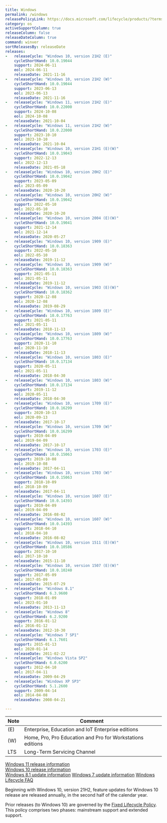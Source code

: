 ```yaml
---
title: Windows
permalink: /windows
releasePolicyLink: https://docs.microsoft.com/lifecycle/products/?terms=Windows
category: os
activeSupportColumn: true
releaseColumn: false
releaseDateColumn: true
command: winver
sortReleasesBy: releaseDate
releases:
-   releaseCycle: "Windows 10, version 21H2 (E)"
    cycleShortHand: 10.0.19044
    support: 2024-06-11
    eol: 2024-06-11
    releaseDate: 2021-11-16
-   releaseCycle: "Windows 10, version 21H2 (W)"
    cycleShortHand: 10.0.19044
    support: 2023-06-13
    eol: 2023-06-13
    releaseDate: 2021-11-16
-   releaseCycle: "Windows 11, version 21H2 (E)"
    cycleShortHand: 10.0.22000
    support: 2024-10-08
    eol: 2024-10-08
    releaseDate: 2021-10-04
-   releaseCycle: "Windows 11, version 21H2 (W)"
    cycleShortHand: 10.0.22000
    support: 2023-10-10
    eol: 2023-10-10
    releaseDate: 2021-10-04
-   releaseCycle: "Windows 10, version 21H1 (E)(W)"
    cycleShortHand: 10.0.19043
    support: 2022-12-13
    eol: 2022-12-13
    releaseDate: 2021-05-18
-   releaseCycle: "Windows 10, version 20H2 (E)"
    cycleShortHand: 10.0.19042
    support: 2023-05-09
    eol: 2023-05-09
    releaseDate: 2020-10-20
-   releaseCycle: "Windows 10, version 20H2 (W)"
    cycleShortHand: 10.0.19042
    support: 2022-05-10
    eol: 2022-05-10
    releaseDate: 2020-10-20
-   releaseCycle: "Windows 10, version 2004 (E)(W)"
    cycleShortHand: 10.0.19041
    support: 2021-12-14
    eol: 2021-12-14
    releaseDate: 2020-05-27
-   releaseCycle: "Windows 10, version 1909 (E)"
    cycleShortHand: 10.0.18363
    support: 2022-05-10
    eol: 2022-05-10
    releaseDate: 2019-11-12
-   releaseCycle: "Windows 10, version 1909 (W)"
    cycleShortHand: 10.0.18363
    support: 2021-05-11
    eol: 2021-05-11
    releaseDate: 2019-11-12
-   releaseCycle: "Windows 10, version 1903 (E)(W)"
    cycleShortHand: 10.0.18362
    support: 2020-12-08
    eol: 2020-12-08
    releaseDate: 2019-08-29
-   releaseCycle: "Windows 10, version 1809 (E)"
    cycleShortHand: 10.0.17763
    support: 2021-05-11
    eol: 2021-05-11
    releaseDate: 2018-11-13
-   releaseCycle: "Windows 10, version 1809 (W)"
    cycleShortHand: 10.0.17763
    support: 2020-11-10
    eol: 2020-11-10
    releaseDate: 2018-11-13
-   releaseCycle: "Windows 10, version 1803 (E)"
    cycleShortHand: 10.0.17134
    support: 2020-05-11
    eol: 2021-05-11
    releaseDate: 2018-04-30
-   releaseCycle: "Windows 10, version 1803 (W)"
    cycleShortHand: 10.0.17134
    support: 2019-11-12
    eol: 2020-05-11
    releaseDate: 2018-04-30
-   releaseCycle: "Windows 10, version 1709 (E)"
    cycleShortHand: 10.0.16299
    support: 2020-10-13
    eol: 2020-09-13
    releaseDate: 2017-10-17
-   releaseCycle: "Windows 10, version 1709 (W)"
    cycleShortHand: 10.0.16299
    support: 2019-04-09
    eol: 2019-04-09
    releaseDate: 2017-10-17
-   releaseCycle: "Windows 10, version 1703 (E)"
    cycleShortHand: 10.0.15063
    support: 2019-10-08
    eol: 2019-10-08
    releaseDate: 2017-04-11
-   releaseCycle: "Windows 10, version 1703 (W)"
    cycleShortHand: 10.0.15063
    support: 2018-10-09
    eol: 2018-10-09
    releaseDate: 2017-04-11
-   releaseCycle: "Windows 10, version 1607 (E)"
    cycleShortHand: 10.0.14393
    support: 2019-04-09
    eol: 2019-04-09
    releaseDate: 2016-08-02
-   releaseCycle: "Windows 10, version 1607 (W)"
    cycleShortHand: 10.0.14393
    support: 2018-04-10
    eol: 2018-04-10
    releaseDate: 2016-08-02
-   releaseCycle: "Windows 10, version 1511 (E)(W)"
    cycleShortHand: 10.0.10586
    support: 2017-10-10
    eol: 2017-10-10
    releaseDate: 2015-11-10
-   releaseCycle: "Windows 10, version 1507 (E)(W)"
    cycleShortHand: 10.0.10240
    support: 2017-05-09
    eol: 2017-05-09
    releaseDate: 2015-07-29
-   releaseCycle: "Windows 8.1"
    cycleShortHand: 6.3.9600
    support: 2018-01-09
    eol: 2023-01-10
    releaseDate: 2013-11-13
-   releaseCycle: "Windows 8"
    cycleShortHand: 6.2.9200
    support: 2016-01-12
    eol: 2016-01-12
    releaseDate: 2012-10-30
-   releaseCycle: "Windows 7 SP1"
    cycleShortHand: 6.1.7601
    support: 2015-01-13
    eol: 2020-01-14
    releaseDate: 2011-02-22
-   releaseCycle: "Windows Vista SP2"
    cycleShortHand: 6.0.6200
    support: 2012-04-10
    eol: 2017-04-11
    releaseDate: 2009-04-29
-   releaseCycle: "Windows XP SP3"
    cycleShortHand: 5.1.2600
    support: 2009-04-14
    eol: 2014-04-08
    releaseDate: 2008-04-21

---
```


| Note | Comment                                                    |
| ---- | ---------------------------------------------------------- |
| (E)  | Enterprise, Education and IoT Enterprise editions          |
| (W)  | Home, Pro, Pro Education and Pro for Workstations editions |
| LTS  | Long-Term Servicing Channel                                |

[Windows 11 release information](https://docs.microsoft.com/windows/release-health/windows11-release-information)  
[Windows 10 release information](https://docs.microsoft.com/windows/release-health/release-information)  
[Windows 8.1 update information](https://support.microsoft.com/topic/windows-8-1-and-windows-server-2012-r2-update-history-47d81dd2-6804-b6ae-4112-20089467c7a6)
[Windows 7 update information](https://support.microsoft.com/topic/windows-7-sp1-and-windows-server-2008-r2-sp1-update-history-720c2590-fd58-26ba-16cc-6d8f3b547599)
[Windows Lifecycle FAQ](https://docs.microsoft.com/lifecycle/faq/windows)

Beginning with Windows 10, version 21H2, feature updates for Windows 10 release are released annually, in the second half of the calendar year.

Prior releases (to Windows 10) are governed by the [Fixed Lifecycle Policy](https://docs.microsoft.com/lifecycle/policies/fixed). This policy comprises two phases: mainstream support and extended support.

